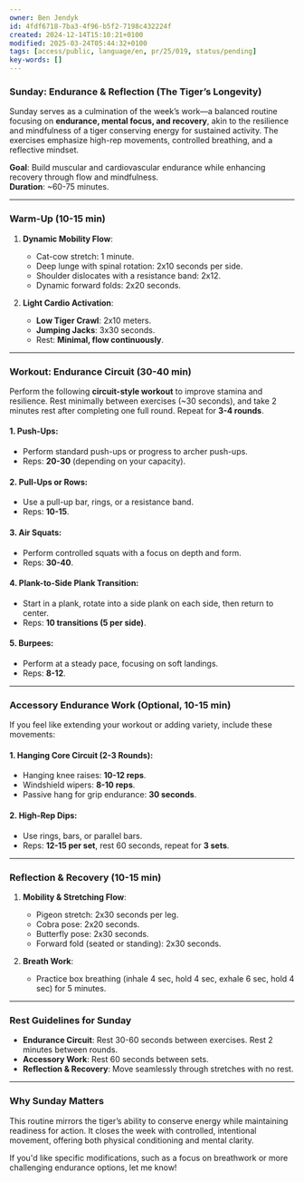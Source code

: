 ```yaml
---
owner: Ben Jendyk
id: 4fdf6718-7ba3-4f96-b5f2-7198c432224f
created: 2024-12-14T15:10:21+0100
modified: 2025-03-24T05:44:32+0100
tags: [access/public, language/en, pr/25/019, status/pending]
key-words: []
---
```


### **Sunday: Endurance & Reflection (The Tiger’s Longevity)**  
Sunday serves as a culmination of the week’s work—a balanced routine focusing on **endurance, mental focus, and recovery**, akin to the resilience and mindfulness of a tiger conserving energy for sustained activity. The exercises emphasize high-rep movements, controlled breathing, and a reflective mindset.

**Goal**: Build muscular and cardiovascular endurance while enhancing recovery through flow and mindfulness.  
**Duration**: ~60-75 minutes.

---

### **Warm-Up (10-15 min)**  
1. **Dynamic Mobility Flow**:  
   - Cat-cow stretch: 1 minute.  
   - Deep lunge with spinal rotation: 2x10 seconds per side.  
   - Shoulder dislocates with a resistance band: 2x12.  
   - Dynamic forward folds: 2x20 seconds.  

2. **Light Cardio Activation**:  
   - **Low Tiger Crawl**: 2x10 meters.  
   - **Jumping Jacks**: 3x30 seconds.  
   - Rest: **Minimal, flow continuously**.  

---

### **Workout: Endurance Circuit (30-40 min)**  
Perform the following **circuit-style workout** to improve stamina and resilience. Rest minimally between exercises (~30 seconds), and take 2 minutes rest after completing one full round. Repeat for **3-4 rounds**.

#### **1. Push-Ups**:  
- Perform standard push-ups or progress to archer push-ups.  
- Reps: **20-30** (depending on your capacity).  

#### **2. Pull-Ups or Rows**:  
- Use a pull-up bar, rings, or a resistance band.  
- Reps: **10-15**.  

#### **3. Air Squats**:  
- Perform controlled squats with a focus on depth and form.  
- Reps: **30-40**.  

#### **4. Plank-to-Side Plank Transition**:  
- Start in a plank, rotate into a side plank on each side, then return to center.  
- Reps: **10 transitions (5 per side)**.  

#### **5. Burpees**:  
- Perform at a steady pace, focusing on soft landings.  
- Reps: **8-12**.  

---

### **Accessory Endurance Work (Optional, 10-15 min)**  
If you feel like extending your workout or adding variety, include these movements:  

#### **1. Hanging Core Circuit (2-3 Rounds)**:  
- Hanging knee raises: **10-12 reps**.  
- Windshield wipers: **8-10 reps**.  
- Passive hang for grip endurance: **30 seconds**.  

#### **2. High-Rep Dips**:  
- Use rings, bars, or parallel bars.  
- Reps: **12-15 per set**, rest 60 seconds, repeat for **3 sets**.  

---

### **Reflection & Recovery (10-15 min)**  
1. **Mobility & Stretching Flow**:  
   - Pigeon stretch: 2x30 seconds per leg.  
   - Cobra pose: 2x20 seconds.  
   - Butterfly pose: 2x30 seconds.  
   - Forward fold (seated or standing): 2x30 seconds.  

2. **Breath Work**:  
   - Practice box breathing (inhale 4 sec, hold 4 sec, exhale 6 sec, hold 4 sec) for 5 minutes.  

---

### **Rest Guidelines for Sunday**  
- **Endurance Circuit**: Rest 30-60 seconds between exercises. Rest 2 minutes between rounds.  
- **Accessory Work**: Rest 60 seconds between sets.  
- **Reflection & Recovery**: Move seamlessly through stretches with no rest.  

---

### **Why Sunday Matters**
This routine mirrors the tiger’s ability to conserve energy while maintaining readiness for action. It closes the week with controlled, intentional movement, offering both physical conditioning and mental clarity.

If you'd like specific modifications, such as a focus on breathwork or more challenging endurance options, let me know!